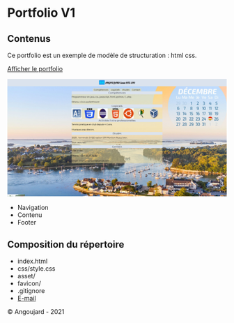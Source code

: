 # Portfolio V1

## Contenus

Ce portfolio est un exemple de modèle de structuration : html css.

[Afficher le portfolio](https://ribanp1346.github.io/Portfolio_ANGOUJARD/ "Voir le portfolio")

![screenshot](./asset/photo_site.jpg "portfolio")

* Navigation
* Contenu
* Footer

## Composition du répertoire

* index.html
* css/style.css
* asset/
* favicon/
* .gitignore
* [E-mail](ewan.angoujard@gmail.com)

&copy; Angoujard - 2021
